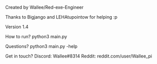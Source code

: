 Created by Wallee/Red-exe-Engineer

Thanks to Bigjango and LEHAtupointow for helping :p

Version 1.4

How to run?
python3 main.py

Questions?
python3 main.py -help

Get in touch?
Discord: Wallee#8314
Reddit: reddit.com/user/Wallee_pi